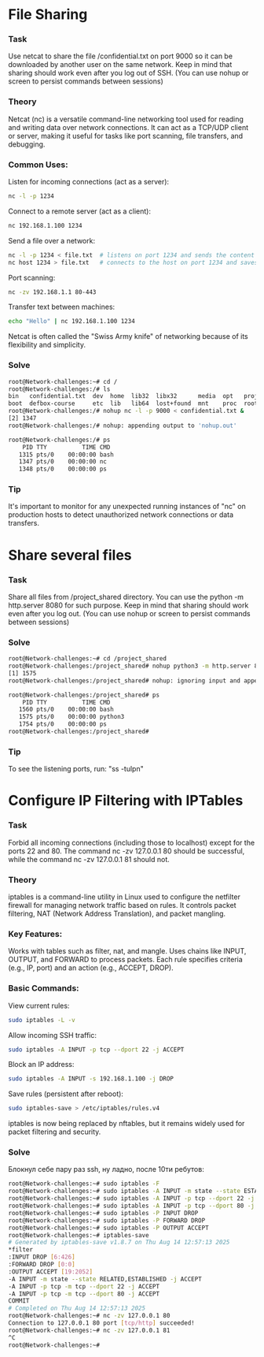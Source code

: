 # File Sharing

### Task
Use netcat to share the file /confidential.txt on port 9000 so it can be downloaded by another user on the same network.
Keep in mind that sharing should work even after you log out of SSH. (You can use nohup or screen to persist commands between sessions)

### Theory
Netcat (nc) is a versatile command-line networking tool used for reading and writing data over network connections. It can act as a TCP/UDP client or server, making it useful for tasks like port scanning, file transfers, and debugging.

### Common Uses:
Listen for incoming connections (act as a server):

```bash
nc -l -p 1234
```

Connect to a remote server (act as a client):

```bash
nc 192.168.1.100 1234
```

Send a file over a network:

```bash
nc -l -p 1234 < file.txt  # listens on port 1234 and sends the content of file.txt to any client that connects
nc host 1234 > file.txt   # connects to the host on port 1234 and saves the received data into the file file.txt
```

Port scanning:

```bash
nc -zv 192.168.1.1 80-443
```

Transfer text between machines:

```bash
echo "Hello" | nc 192.168.1.100 1234
```

Netcat is often called the "Swiss Army knife" of networking because of its flexibility and simplicity.

### Solve

```bash
root@Network-challenges:~# cd /
root@Network-challenges:/# ls
bin   confidential.txt  dev  home  lib32  libx32      media  opt   project_shared  run   snap  sys  usr
boot  defbox-course     etc  lib   lib64  lost+found  mnt    proc  root            sbin  srv   tmp  var
root@Network-challenges:/# nohup nc -l -p 9000 < confidential.txt &
[2] 1347
root@Network-challenges:/# nohup: appending output to 'nohup.out'

root@Network-challenges:/# ps
    PID TTY          TIME CMD
   1315 pts/0    00:00:00 bash
   1347 pts/0    00:00:00 nc
   1348 pts/0    00:00:00 ps
```

### Tip

It's important to monitor for any unexpected running instances of "nc" on production hosts to detect unauthorized network connections or data transfers.

# Share several files

### Task

Share all files from /project_shared directory. You can use the python -m http.server 8080 for such purpose.
Keep in mind that sharing should work even after you log out. (You can use nohup or screen to persist commands between sessions)

### Solve

```bash
root@Network-challenges:~# cd /project_shared
root@Network-challenges:/project_shared# nohup python3 -m http.server 8080 &
[1] 1575
root@Network-challenges:/project_shared# nohup: ignoring input and appending output to 'nohup.out'

root@Network-challenges:/project_shared# ps
    PID TTY          TIME CMD
   1560 pts/0    00:00:00 bash
   1575 pts/0    00:00:00 python3
   1754 pts/0    00:00:00 ps
root@Network-challenges:/project_shared# 
```

### Tip

To see the listening ports, run: "ss -tulpn"

# Configure IP Filtering with IPTables

### Task
Forbid all incoming connections (including those to localhost) except for the ports 22 and 80. The command nc -zv 127.0.0.1 80 should be successful, while the command nc -zv 127.0.0.1 81 should not.

### Theory
iptables is a command-line utility in Linux used to configure the netfilter firewall for managing network traffic based on rules. It controls packet filtering, NAT (Network Address Translation), and packet mangling.

### Key Features:
Works with tables such as filter, nat, and mangle.
Uses chains like INPUT, OUTPUT, and FORWARD to process packets.
Each rule specifies criteria (e.g., IP, port) and an action (e.g., ACCEPT, DROP).

### Basic Commands:

View current rules:

```bash
sudo iptables -L -v
```

Allow incoming SSH traffic:

```bash
sudo iptables -A INPUT -p tcp --dport 22 -j ACCEPT
```

Block an IP address:

```bash
sudo iptables -A INPUT -s 192.168.1.100 -j DROP
```

Save rules (persistent after reboot):
```bash
sudo iptables-save > /etc/iptables/rules.v4
```

iptables is now being replaced by nftables, but it remains widely used for packet filtering and security.

### Solve

Блокнул себе пару раз ssh, ну ладно, после 10ти ребутов:

```bash
root@Network-challenges:~# sudo iptables -F
root@Network-challenges:~# sudo iptables -A INPUT -m state --state ESTABLISHED,RELATED -j ACCEPT
root@Network-challenges:~# sudo iptables -A INPUT -p tcp --dport 22 -j ACCEPT
root@Network-challenges:~# sudo iptables -A INPUT -p tcp --dport 80 -j ACCEPT
root@Network-challenges:~# sudo iptables -P INPUT DROP
root@Network-challenges:~# sudo iptables -P FORWARD DROP
root@Network-challenges:~# sudo iptables -P OUTPUT ACCEPT
root@Network-challenges:~# iptables-save
# Generated by iptables-save v1.8.7 on Thu Aug 14 12:57:13 2025
*filter
:INPUT DROP [6:426]
:FORWARD DROP [0:0]
:OUTPUT ACCEPT [19:2052]
-A INPUT -m state --state RELATED,ESTABLISHED -j ACCEPT
-A INPUT -p tcp -m tcp --dport 22 -j ACCEPT
-A INPUT -p tcp -m tcp --dport 80 -j ACCEPT
COMMIT
# Completed on Thu Aug 14 12:57:13 2025
root@Network-challenges:~# nc -zv 127.0.0.1 80
Connection to 127.0.0.1 80 port [tcp/http] succeeded!
root@Network-challenges:~# nc -zv 127.0.0.1 81
^C
root@Network-challenges:~#
```




